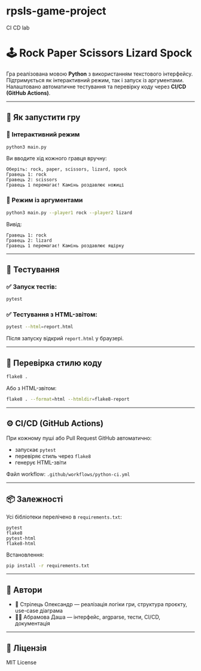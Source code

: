 # rpsls-game-project
CI CD lab

# 🕹 Rock Paper Scissors Lizard Spock

Гра реалізована мовою **Python** з використанням текстового інтерфейсу. Підтримується як інтерактивний режим, так і запуск із аргументами. Налаштовано автоматичне тестування та перевірку коду через **CI/CD (GitHub Actions)**.

---

## 🚀 Як запустити гру

### 🔸 Інтерактивний режим
```bash
python3 main.py
```
Ви вводите хід кожного гравця вручну:
```
Оберіть: rock, paper, scissors, lizard, spock
Гравець 1: rock
Гравець 2: scissors
Гравець 1 перемагає! Камінь роздавлює ножиці
```

### 🔸 Режим із аргументами
```bash
python3 main.py --player1 rock --player2 lizard
```
Вивід:
```
Гравець 1: rock
Гравець 2: lizard
Гравець 1 перемагає! Камінь роздавлює ящірку
```

---

## 🧪 Тестування

### ✅ Запуск тестів:
```bash
pytest
```

### ✅ Тестування з HTML-звітом:
```bash
pytest --html=report.html
```
Після запуску відкрий `report.html` у браузері.

---

## 🧼 Перевірка стилю коду
```bash
flake8 .
```
Або з HTML-звітом:
```bash
flake8 . --format=html --htmldir=flake8-report
```

---

## ⚙️ CI/CD (GitHub Actions)

При кожному пуші або Pull Request GitHub автоматично:
- запускає `pytest`
- перевіряє стиль через `flake8`
- генерує HTML-звіти

Файл workflow: `.github/workflows/python-ci.yml`

---

## 📦 Залежності
Усі бібліотеки перелічено в `requirements.txt`:
```
pytest
flake8
pytest-html
flake8-html
```

Встановлення:
```bash
pip install -r requirements.txt
```

---

## 👥 Автори
- 👤 Стрілець Олександр — реалізація логіки гри, структура проєкту, use-case діаграма
- 👩‍💻 Абрамова Даша — інтерфейс, argparse, тести, CI/CD, документація

---

## 📄 Ліцензія
MIT License